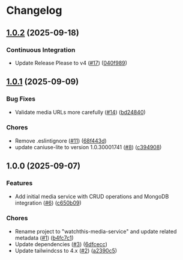 # Changelog

## [1.0.2](https://github.com/aimeerivers/watchthis-media-service/compare/v1.0.1...v1.0.2) (2025-09-18)


### Continuous Integration

* Update Release Please to v4 ([#17](https://github.com/aimeerivers/watchthis-media-service/issues/17)) ([040f989](https://github.com/aimeerivers/watchthis-media-service/commit/040f9899048d7c97fca34555498749ff8ac61882))

## [1.0.1](https://github.com/aimeerivers/watchthis-media-service/compare/v1.0.0...v1.0.1) (2025-09-09)


### Bug Fixes

* Validate media URLs more carefully ([#14](https://github.com/aimeerivers/watchthis-media-service/issues/14)) ([bd24840](https://github.com/aimeerivers/watchthis-media-service/commit/bd2484097fed51d3b982aeedc57bbebe4a03d6f8))


### Chores

* Remove .eslintignore ([#11](https://github.com/aimeerivers/watchthis-media-service/issues/11)) ([68f443d](https://github.com/aimeerivers/watchthis-media-service/commit/68f443df17a799219f4befaea80f1e4491c20a7b))
* update caniuse-lite to version 1.0.30001741 ([#8](https://github.com/aimeerivers/watchthis-media-service/issues/8)) ([c394908](https://github.com/aimeerivers/watchthis-media-service/commit/c394908bcca522c2472f3579c1b6db64792fcf1d))

## 1.0.0 (2025-09-07)


### Features

* Add initial media service with CRUD operations and MongoDB integration ([#6](https://github.com/aimeerivers/watchthis-media-service/issues/6)) ([c650b09](https://github.com/aimeerivers/watchthis-media-service/commit/c650b090778573f4c77be6954983c7ac6d558923))


### Chores

* Rename project to "watchthis-media-service" and update related metadata ([#1](https://github.com/aimeerivers/watchthis-media-service/issues/1)) ([b4fc7c1](https://github.com/aimeerivers/watchthis-media-service/commit/b4fc7c1589f363f4f4a4bb4b45d5c0f356672bf7))
* Update dependencies ([#3](https://github.com/aimeerivers/watchthis-media-service/issues/3)) ([6dfcecc](https://github.com/aimeerivers/watchthis-media-service/commit/6dfcecc39dd8827b063e1052d9a98b21e01aa8cf))
* Update tailwindcss to 4.x ([#2](https://github.com/aimeerivers/watchthis-media-service/issues/2)) ([a2390c5](https://github.com/aimeerivers/watchthis-media-service/commit/a2390c5f97f3fbf8d4f1f906293fb6d534c3dc8a))
